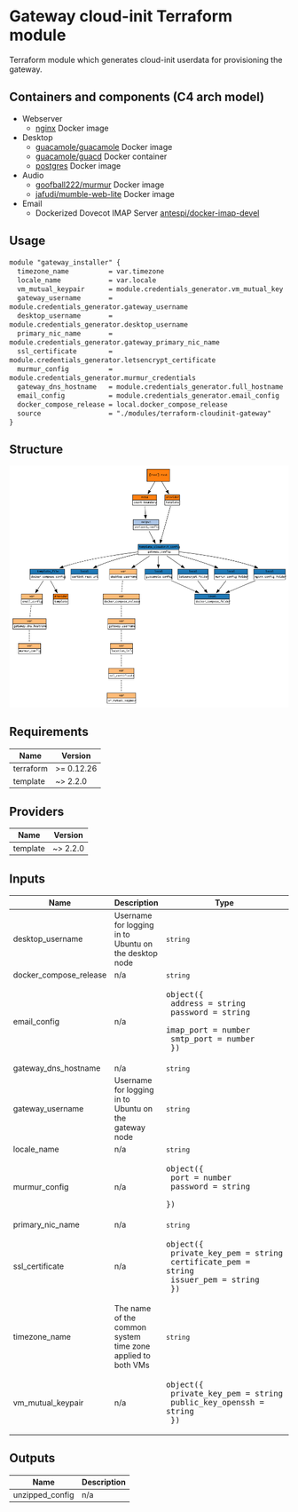 # Gateway cloud-init Terraform module

Terraform module which generates cloud-init userdata for provisioning the gateway.

## Containers and components (C4 arch model)

- Webserver
  - [nginx](https://docs.nginx.com/nginx/admin-guide/web-server/) Docker image
- Desktop
  - [guacamole/guacamole](https://hub.docker.com/r/guacamole/guacamole) Docker image
  - [guacamole/guacd](https://hub.docker.com/r/guacamole/guacd) Docker container
  - [postgres](https://hub.docker.com/_/postgres) Docker image
- Audio
  - [goofball222/murmur](https://hub.docker.com/r/goofball222/murmur) Docker image
  - [jafudi/mumble-web-lite](https://hub.docker.com/repository/docker/jafudi/mumble-web-lite) Docker image
- Email
  - Dockerized Dovecot IMAP Server [antespi/docker-imap-devel](https://hub.docker.com/r/antespi/docker-imap-devel)

## Usage

```hcl
module "gateway_installer" {
  timezone_name          = var.timezone
  locale_name            = var.locale
  vm_mutual_keypair      = module.credentials_generator.vm_mutual_key
  gateway_username       = module.credentials_generator.gateway_username
  desktop_username       = module.credentials_generator.desktop_username
  primary_nic_name       = module.credentials_generator.gateway_primary_nic_name
  ssl_certificate        = module.credentials_generator.letsencrypt_certificate
  murmur_config          = module.credentials_generator.murmur_credentials
  gateway_dns_hostname   = module.credentials_generator.full_hostname
  email_config           = module.credentials_generator.email_config
  docker_compose_release = local.docker_compose_release
  source                 = "./modules/terraform-cloudinit-gateway"
}
```

## Structure

![Visualization of resource dependencies](./documentation/terraform-graph.png "Generated by using the blast-radius tool")

<!-- BEGINNING OF PRE-COMMIT-TERRAFORM DOCS HOOK -->
## Requirements

| Name | Version |
|------|---------|
| terraform | >= 0.12.26 |
| template | ~> 2.2.0 |

## Providers

| Name | Version |
|------|---------|
| template | ~> 2.2.0 |

## Inputs

| Name | Description | Type | Default | Required |
|------|-------------|------|---------|:--------:|
| desktop\_username | Username for logging in to Ubuntu on the desktop node | `string` | n/a | yes |
| docker\_compose\_release | n/a | `string` | n/a | yes |
| email\_config | n/a | <pre>object({<br>    address   = string<br>    password  = string<br>    imap_port = number<br>    smtp_port = number<br>  })</pre> | n/a | yes |
| gateway\_dns\_hostname | n/a | `string` | n/a | yes |
| gateway\_username | Username for logging in to Ubuntu on the gateway node | `string` | n/a | yes |
| locale\_name | n/a | `string` | `"de_DE.UTF-8"` | no |
| murmur\_config | n/a | <pre>object({<br>    port     = number<br>    password = string<br>  })</pre> | n/a | yes |
| primary\_nic\_name | n/a | `string` | n/a | yes |
| ssl\_certificate | n/a | <pre>object({<br>    private_key_pem = string<br>    certificate_pem = string<br>    issuer_pem      = string<br>  })</pre> | n/a | yes |
| timezone\_name | The name of the common system time zone applied to both VMs | `string` | `"Europe/Berlin"` | no |
| vm\_mutual\_keypair | n/a | <pre>object({<br>    private_key_pem    = string<br>    public_key_openssh = string<br>  })</pre> | n/a | yes |

## Outputs

| Name | Description |
|------|-------------|
| unzipped\_config | n/a |

<!-- END OF PRE-COMMIT-TERRAFORM DOCS HOOK -->